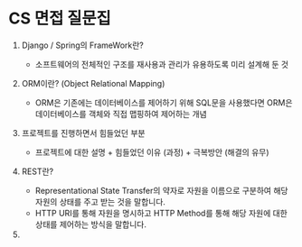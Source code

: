 # CS 면접 질문집

1. Django / Spring의 FrameWork란?

   - 소프트웨어의 전체적인 구조를 재사용과 관리가 유용하도록 미리 설계해 둔 것
   
2. ORM이란? (Object Relational Mapping)

   - ORM은 기존에는 데이터베이스를 제어하기 위해 SQL문을 사용했다면 ORM은 데이터베이스를 객체와 직접 맵핑하여 제어하는 개념
   
3. 프로젝트를 진행하면서 힘들었던 부분

   - 프로젝트에 대한 설명 + 힘들었던 이유 (과정) + 극복방안 (해결의 유무)

4. REST란?
   - Representational State Transfer의 약자로 자원을 이름으로 구분하여  해당 자원의 상태를 주고 받는 것을 말합니다.
   - HTTP URI를 통해 자원을 명시하고  HTTP Method를 통해 해당 자원에 대한 상태를 제어하는 방식을 말합니다.
5. 

